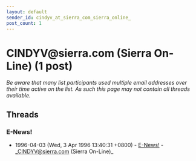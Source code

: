 ```yaml
---
layout: default
sender_id: cindyv_at_sierra_com_sierra_online_
post_count: 1
---
```


# CINDYV<span>@</span>sierra.com (Sierra On-Line) (1 post)

_Be aware that many list participants used multiple email addresses over their time active on the list. As such this page may not contain all threads available._

## Threads

### E-News!
+ 1996-04-03 (Wed, 3 Apr 1996 13:40:31 +0800) - [E-News!](/archive/1996/04/062bdcce140944ffe2fd4389a08e8e975872c344f8d65732873cfa9029da99ee) - _CINDYV@sierra.com (Sierra On-Line)_

